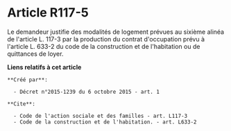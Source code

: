 # Article R117-5

Le demandeur justifie des modalités de logement prévues au sixième alinéa de l'article L. 117-3 par la production du contrat
d'occupation prévu à l'article L. 633-2 du code de la construction et de l'habitation ou de quittances de loyer.

**Liens relatifs à cet article**

	**Créé par**:

	  - Décret n°2015-1239 du 6 octobre 2015 - art. 1

	**Cite**:

	  - Code de l'action sociale et des familles - art. L117-3
	  - Code de la construction et de l'habitation. - art. L633-2
